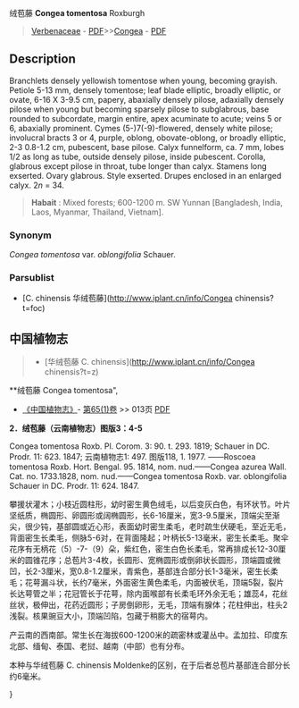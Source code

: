绒苞藤 **Congea tomentosa** Roxburgh

> [Verbenaceae](http://www.iplant.cn/info/Verbenaceae?t=foc) - [PDF](http://www.iplant.cn/foc/pdf/Verbenaceae.pdf)>>[Congea](http://www.iplant.cn/info/Congea?t=foc) - [PDF](http://www.iplant.cn/foc/pdf/Congea.pdf)

## Description

Branchlets densely yellowish tomentose when young, becoming grayish. Petiole 5-13 mm, densely tomentose; leaf blade elliptic, broadly elliptic, or ovate, 6-16 X   3-9.5 cm, papery, abaxially densely pilose, adaxially densely pilose when young but becoming sparsely pilose to subglabrous, base rounded to subcordate, margin entire, apex acuminate to acute; veins 5 or 6, abaxially prominent. Cymes (5-)7(-9)-flowered, densely white pilose; involucral bracts 3 or 4, purple,  oblong,   obovate-oblong,  or  broadly   elliptic,  2-3 0.8-1.2 cm, pubescent, base pilose. Calyx funnelform, ca. 7 mm, lobes 1/2 as long as tube, outside densely pilose, inside pubescent. Corolla, glabrous except pilose in throat, tube longer than calyx. Stamens long exserted. Ovary glabrous. Style exserted. Drupes enclosed in an enlarged calyx. 2*n* = 34.

> **Habait** : 
> Mixed forests; 600-1200 m. SW Yunnan [Bangladesh, India, Laos, Myanmar, Thailand, Vietnam].

### Synonym
*Congea tomentosa* var. *oblongifolia* Schauer.

### Parsublist

* [C.  chinensis  华绒苞藤](http://www.iplant.cn/info/Congea chinensis?t=foc)

## 中国植物志

> * [华绒苞藤  C.  chinensis](http://www.iplant.cn/info/Congea chinensis?t=z)

**绒苞藤 Congea tomentosa",

* [《中国植物志》](http://www.iplant.cn/frps)- [第65(1)卷](http://www.iplant.cn/frps/vol/65(1)) >> 013页 [PDF](http://www.iplant.cn/frps/pdf/65(1)/013.pdf)

**2．绒苞藤（云南植物志）图版3：4-5**

Congea tomentosa Roxb. Pl. Corom. 3: 90. t. 293. 1819; Schauer in DC. Prodr. 11: 623. 1847; 云南植物志1: 497. 图版118, 1. 1977. ——Roscoea tomentosa Roxb. Hort. Bengal. 95. 1814, nom. nud.——Congea azurea Wall. Cat. no. 1733.1828, nom. nud.——Congea tomentosa Roxb. var. oblongifolia Schauer in DC. Prodr. 11: 624. 1847.

攀援状灌木；小枝近圆柱形，幼时密生黄色绒毛，以后变灰白色，有环状节。叶片坚纸质，椭圆形、卵圆形或阔椭圆形，长6-16厘米，宽3-9.5厘米，顶端尖至渐尖，很少钝，基部圆或近心形，表面幼时密生柔毛，老时疏生伏硬毛，至近无毛，背面密生长柔毛，侧脉5-6对，在背面隆起；叶柄长5-13毫米，密生长柔毛。聚伞花序有无柄花（5）-7-（9）朵，紫红色，密生白色长柔毛，常再排成长12-30厘米的圆锥花序；总苞片3-4枚，长圆形、宽椭圆形或倒卵状长圆形，顶端圆或微凹，长2-3厘米，宽0.8-1.2厘米，青紫色，基部连合部分长1-3毫米，密生长柔毛；花萼漏斗状，长约7毫米，外面密生黄色柔毛，内面被伏毛，顶端5裂，裂片长达萼管之半；花冠管长于花萼，除内面喉部有长柔毛环外余无毛；雄蕊4，花丝丝状，极伸出，花药近圆形；子房倒卵形，无毛，顶端有腺体；花柱伸出，柱头2浅裂。核果豌豆大小，顶端凹陷，包藏于稍膨大的宿萼内。

产云南的西南部。常生长在海拔600-1200米的疏密林或灌丛中。孟加拉、印度东北部、缅甸、泰国、老挝、越南（中部）也有分布。

本种与华绒苞藤 C. chinensis Moldenke的区别，在于后者总苞片基部连合部分长约6毫米。

}